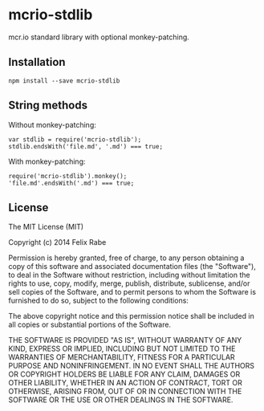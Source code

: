 mcrio-stdlib
============

mcr.io standard library with optional monkey-patching.


Installation
------------

    npm install --save mcrio-stdlib


String methods
--------------

Without monkey-patching:

    var stdlib = require('mcrio-stdlib');
    stdlib.endsWith('file.md', '.md') === true;

With monkey-patching:

    require('mcrio-stdlib').monkey();
    'file.md'.endsWith('.md') === true;


License
-------

The MIT License (MIT)

Copyright (c) 2014 Felix Rabe

Permission is hereby granted, free of charge, to any person obtaining a copy
of this software and associated documentation files (the "Software"), to deal
in the Software without restriction, including without limitation the rights
to use, copy, modify, merge, publish, distribute, sublicense, and/or sell
copies of the Software, and to permit persons to whom the Software is
furnished to do so, subject to the following conditions:

The above copyright notice and this permission notice shall be included in
all copies or substantial portions of the Software.

THE SOFTWARE IS PROVIDED "AS IS", WITHOUT WARRANTY OF ANY KIND, EXPRESS OR
IMPLIED, INCLUDING BUT NOT LIMITED TO THE WARRANTIES OF MERCHANTABILITY,
FITNESS FOR A PARTICULAR PURPOSE AND NONINFRINGEMENT. IN NO EVENT SHALL THE
AUTHORS OR COPYRIGHT HOLDERS BE LIABLE FOR ANY CLAIM, DAMAGES OR OTHER
LIABILITY, WHETHER IN AN ACTION OF CONTRACT, TORT OR OTHERWISE, ARISING FROM,
OUT OF OR IN CONNECTION WITH THE SOFTWARE OR THE USE OR OTHER DEALINGS IN
THE SOFTWARE.
